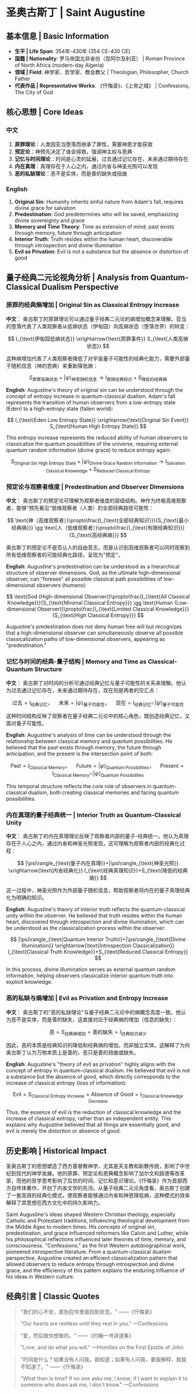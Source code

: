 # 圣奥古斯丁 | Saint Augustine

## 基本信息 | Basic Information
- **生平 | Life Span**: 354年-430年 (354 CE-430 CE)
- **国籍 | Nationality**: 罗马帝国北非省份（现阿尔及利亚） | Roman Province of North Africa (modern-day Algeria)
- **领域 | Field**: 神学家、哲学家、教会教父 | Theologian, Philosopher, Church Father
- **代表作品 | Representative Works**: 《忏悔录》、《上帝之城》 | Confessions, The City of God

## 核心思想 | Core Ideas

### 中文
1. **原罪理论**：人类因亚当堕落而继承了罪性，需要神恩才能获救
2. **预定论**：神预先决定了谁会得救，强调神主权与恩典
3. **记忆与时间理论**：时间是心灵的延展，过去通过记忆存在，未来通过期待存在
4. **内在真理**：真理存在于人心之内，通过内省与神圣光照可以发现
5. **恶的私缺理论**：恶不是实体，而是善的缺失或扭曲

### English
1. **Original Sin**: Humanity inherits sinful nature from Adam's fall, requires divine grace for salvation
2. **Predestination**: God predetermines who will be saved, emphasizing divine sovereignty and grace
3. **Memory and Time Theory**: Time as extension of mind; past exists through memory, future through anticipation
4. **Interior Truth**: Truth resides within the human heart, discoverable through introspection and divine illumination
5. **Evil as Privation**: Evil is not a substance but the absence or distortion of good

## 量子经典二元论视角分析 | Analysis from Quantum-Classical Dualism Perspective

### 原罪的经典熵增加 | Original Sin as Classical Entropy Increase

**中文**：
奥古斯丁的原罪理论可以通过量子经典二元论的熵增加概念来理解。亚当的堕落代表了人类观察者从低熵状态（伊甸园）向高熵状态（堕落世界）的转变：

$$
I_{\text{伊甸园低熵状态}} \xrightarrow{\text{原罪事件}} S_{\text{人类高熵状态}}
$$

这种熵增加代表了人类观察者降低了对宇宙量子可能性的经典化能力，需要外部量子随机信息（神的恩典）来重新降低熵：

$$
S_{\text{原罪高熵状态}}+|\psi\rangle_{\text{神恩随机信息}} \rightarrow I_{\text{救赎经典知识}}+S_{\text{降低的经典熵}}
$$

**English**:
Augustine's theory of original sin can be understood through the concept of entropy increase in quantum-classical dualism. Adam's fall represents the transition of human observers from a low-entropy state (Eden) to a high-entropy state (fallen world):

$$
I_{\text{Eden Low Entropy State}} \xrightarrow{\text{Original Sin Event}} S_{\text{Human High Entropy State}}
$$

This entropy increase represents the reduced ability of human observers to classicalize the quantum possibilities of the universe, requiring external quantum random information (divine grace) to reduce entropy again:

$$
S_{\text{Original Sin High Entropy State}}+|\psi\rangle_{\text{Divine Grace Random Information}} \rightarrow I_{\text{Salvation Classical Knowledge}}+S_{\text{Reduced Classical Entropy}}
$$

### 预定论与观察者维度 | Predestination and Observer Dimensions

**中文**：
奥古斯丁的预定论可理解为观察者维度的层级结构。神作为终极高维观察者，能够"预先看见"低维观察者（人类）的全部经典路径可能性：

$$
\text{神（高维观察者）}\propto\frac{I_{\text{全部经典知识}}}{S_{\text{最小经典熵}}} \gg \text{人（低维观察者）}\propto\frac{I_{\text{有限经典知识}}}{S_{\text{高经典熵}}}
$$

奥古斯丁的预定论不是否认人的自由意志，而是认识到高维观察者可以同时观察到所有低维观察者的可能经典化路径，呈现为"预定"。

**English**:
Augustine's predestination can be understood as a hierarchical structure of observer dimensions. God, as the ultimate high-dimensional observer, can "foresee" all possible classical path possibilities of low-dimensional observers (humans):

$$
\text{God (High-dimensional Observer)}\propto\frac{I_{\text{All Classical Knowledge}}}{S_{\text{Minimal Classical Entropy}}} \gg \text{Human (Low-dimensional Observer)}\propto\frac{I_{\text{Limited Classical Knowledge}}}{S_{\text{High Classical Entropy}}}
$$

Augustine's predestination does not deny human free will but recognizes that a high-dimensional observer can simultaneously observe all possible classicalization paths of low-dimensional observers, appearing as "predestination."

### 记忆与时间的经典-量子结构 | Memory and Time as Classical-Quantum Structure

**中文**：
奥古斯丁对时间的分析可通过经典记忆与量子可能性的关系来理解。他认为过去通过记忆存在，未来通过期待存在，现在则是两者的交汇点：

$$
\text{过去} = I_{\text{经典记忆}}，\quad \text{未来} = |\psi\rangle_{\text{量子可能性}}，\quad \text{现在} = I_{\text{经典记忆}} \cap |\psi\rangle_{\text{量子可能性}}
$$

这种时间结构反映了观察者在量子经典二元论中的核心角色，既创造经典记忆，又面对量子可能性。

**English**:
Augustine's analysis of time can be understood through the relationship between classical memory and quantum possibilities. He believed that the past exists through memory, the future through anticipation, and the present is the intersection point of both:

$$
\text{Past} = I_{\text{Classical Memory}}，\quad \text{Future} = |\psi\rangle_{\text{Quantum Possibilities}}，\quad \text{Present} = I_{\text{Classical Memory}} \cap |\psi\rangle_{\text{Quantum Possibilities}}
$$

This temporal structure reflects the core role of observers in quantum-classical dualism, both creating classical memories and facing quantum possibilities.

### 内在真理的量子经典统一 | Interior Truth as Quantum-Classical Unity

**中文**：
奥古斯丁的内在真理理论反映了观察者内部的量子-经典统一。他认为真理存在于人心之内，通过内省和神圣光照发现，这可理解为观察者内部的经典化过程：

$$
|\psi\rangle_{\text{量子内在真理}}+|\psi\rangle_{\text{神圣光照}} \xrightarrow{\text{内省经典化}} I_{\text{经典真理知识}}+S_{\text{降低的经典熵}}
$$

这一过程中，神圣光照作为外部量子随机信息，帮助观察者将内在的量子真理经典化为明确的知识。

**English**:
Augustine's theory of interior truth reflects the quantum-classical unity within the observer. He believed that truth resides within the human heart, discovered through introspection and divine illumination, which can be understood as the classicalization process within the observer:

$$
|\psi\rangle_{\text{Quantum Interior Truth}}+|\psi\rangle_{\text{Divine Illumination}} \xrightarrow{\text{Introspection Classicalization}} I_{\text{Classical Truth Knowledge}}+S_{\text{Reduced Classical Entropy}}
$$

In this process, divine illumination serves as external quantum random information, helping observers classicalize interior quantum truth into explicit knowledge.

### 恶的私缺与熵增加 | Evil as Privation and Entropy Increase

**中文**：
奥古斯丁的"恶的私缺理论"与量子经典二元论中的熵概念高度一致。他认为恶不是实体，而是善的缺失，这直接对应于经典熵的增加（信息的缺失）：

$$
\text{恶} = S_{\text{经典熵增加}} = \text{善的缺失} = I_{\text{经典知识减少}}
$$

因此，恶的本质是经典知识的降低和经典熵的增加，而非独立实体。这解释了为何奥古斯丁认为万物本质上是善的，恶只是善的扭曲或缺失。

**English**:
Augustine's "theory of evil as privation" highly aligns with the concept of entropy in quantum-classical dualism. He believed that evil is not a substance but the absence of good, which directly corresponds to the increase of classical entropy (loss of information):

$$
\text{Evil} = S_{\text{Classical Entropy Increase}} = \text{Absence of Good} = I_{\text{Classical Knowledge Decrease}}
$$

Thus, the essence of evil is the reduction of classical knowledge and the increase of classical entropy, rather than an independent entity. This explains why Augustine believed that all things are essentially good, and evil is merely the distortion or absence of good.

## 历史影响 | Historical Impact

圣奥古斯丁的思想塑造了西方基督教神学，尤其是天主教和新教传统，影响了中世纪到现代的神学发展。他的原罪、预定论和恩典概念影响了加尔文和路德等改革家，而他的哲学思考影响了后世的时间、记忆和意识理论。《忏悔录》作为首部西方自传体著作，开创了内省文学的先河。从量子经典二元论角度看，奥古斯丁创建了一套高效的经典化模式，使观察者能够通过内省和神恩降低熵，这种模式的效率解释了其思想在西方文化中的持久影响力。

Saint Augustine's ideas shaped Western Christian theology, especially Catholic and Protestant traditions, influencing theological development from the Middle Ages to modern times. His concepts of original sin, predestination, and grace influenced reformers like Calvin and Luther, while his philosophical reflections influenced later theories of time, memory, and consciousness. "Confessions," as the first Western autobiographical work, pioneered introspective literature. From a quantum-classical dualism perspective, Augustine created an efficient classicalization pattern that allowed observers to reduce entropy through introspection and divine grace, and the efficiency of this pattern explains the enduring influence of his ideas in Western culture.

## 经典引言 | Classic Quotes

> "我们的心不安，直到在你里面找到安息。" ——《忏悔录》
>
> "Our hearts are restless until they rest in you." —Confessions

> "爱，然后做你想做的。" ——《约翰一书讲道集》
>
> "Love, and do what you will." —Homilies on the First Epistle of John

> "时间是什么？如果没有人问我，我知道；如果有人问我，要我解释，我就不知道了。" ——《忏悔录》
>
> "What then is time? If no one asks me, I know; if I want to explain it to someone who does ask me, I don't know." —Confessions